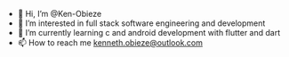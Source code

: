 - 👋 Hi, I’m @Ken-Obieze
- 👀 I’m interested in full stack software engineering and development
- 🌱 I’m currently learning c and android development with flutter and dart
- 📫 How to reach me kenneth.obieze@outlook.com

<!---
Ken-Obieze/Ken-Obieze is a ✨ special ✨ repository because its `README.md` (this file) appears on your GitHub profile.
You can click the Preview link to take a look at your changes.
--->
